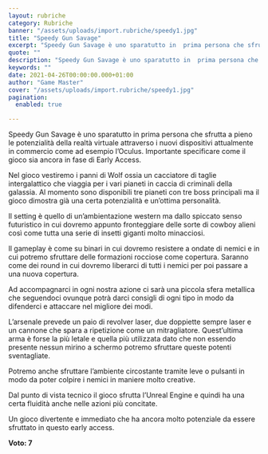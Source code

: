 ```yaml
---
layout: rubriche
category: Rubriche
banner: "/assets/uploads/import.rubriche/speedy1.jpg"
title: "Speedy Gun Savage"
excerpt: "Speedy Gun Savage è uno sparatutto in  prima persona che sfrutta a pieno le potenzialità della realtà virtuale attraverso i nuovi dispositivi attualmente in commercio come ad esempio l’Oculus. Importante specificare come il gioco sia ancora in fase di Early Access. Nel gioco vestiremo i panni di Wolf ossia un cacciatore di taglie intergalattico che [&hellip"
quote: ""
description: "Speedy Gun Savage è uno sparatutto in  prima persona che sfrutta a pieno le potenzialità della realtà virtuale attraverso i nuovi dispositivi attualmente in commercio come ad esempio l’Oculus. Importante specificare come il gioco sia ancora in fase di Early Access. Nel gioco vestiremo i panni di Wolf ossia un cacciatore di taglie intergalattico che [&hellip"
keywords: ""
date: 2021-04-26T00:00:00.000+01:00
author: "Game Master"
cover: "/assets/uploads/import.rubriche/speedy1.jpg"
pagination:
  enabled: true

---
```


Speedy Gun Savage è uno sparatutto in prima persona che sfrutta a pieno le potenzialità della realtà virtuale attraverso i nuovi dispositivi attualmente in commercio come ad esempio l’Oculus. Importante specificare come il gioco sia ancora in fase di Early Access.

Nel gioco vestiremo i panni di Wolf ossia un cacciatore di taglie intergalattico che viaggia per i vari pianeti in caccia di criminali della galassia. Al momento sono disponibili tre pianeti con tre boss principali ma il gioco dimostra già una certa potenzialità e un’ottima personalità.

Il setting è quello di un’ambientazione western ma dallo spiccato senso futuristico in cui dovremo appunto fronteggiare delle sorte di cowboy alieni così come tutta una serie di insetti giganti molto minacciosi.

Il gameplay è come su binari in cui dovremo resistere a ondate di nemici e in cui potremo sfruttare delle formazioni rocciose come copertura. Saranno come dei round in cui dovremo liberarci di tutti i nemici per poi passare a una nuova copertura.

Ad accompagnarci in ogni nostra azione ci sarà una piccola sfera metallica che seguendoci ovunque potrà darci consigli di ogni tipo in modo da difenderci e attaccare nel migliore dei modi.

L’arsenale prevede un paio di revolver laser, due doppiette sempre laser e un cannone che spara a ripetizione come un mitragliatore. Quest’ultima arma è forse la più letale e quella più utilizzata dato che non essendo presente nessun mirino a schermo potremo sfruttare queste potenti sventagliate.

Potremo anche sfruttare l’ambiente circostante tramite leve o pulsanti in modo da poter colpire i nemici in maniere molto creative.

Dal punto di vista tecnico il gioco sfrutta l’Unreal Engine e quindi ha una certa fluidità anche nelle azioni più concitate.

Un gioco divertente e immediato che ha ancora molto potenziale da essere sfruttato in questo early access.

**Voto: 7**